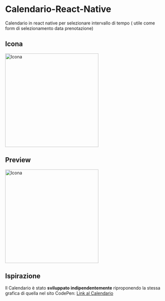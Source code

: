 # Calendario-React-Native



Calendario in react native per selezionare intervallo di tempo ( utile come form di selezionamento data prenotazione)

## Icona

<img src="https://github.com/vittorioPiotti/Calendario-React-Native/blob/main/icona.png" alt="Icona" width="300"/>


## Preview

<img src="https://github.com/vittorioPiotti/Calendario-React-Native/blob/main/calendar.gif" alt="Icona" width="300"/>


## Ispirazione

Il Calendario è stato **sviluppato indipendentemente** riproponendo la stessa grafica di quella nel sito CodePen: [Link al Calendario](https://codepen.io/sawyer22/pen/ddYroL) 








